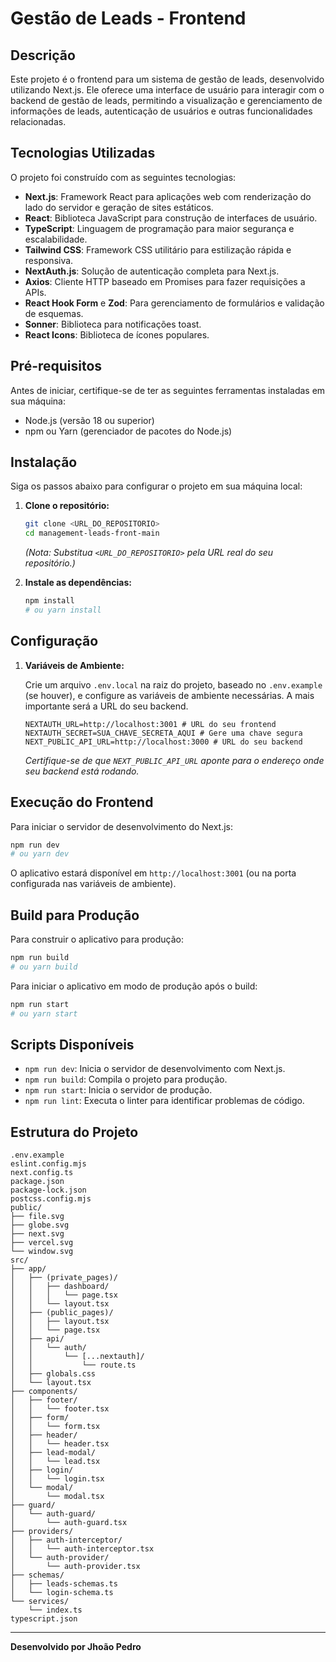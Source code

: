 # Gestão de Leads - Frontend

## Descrição

Este projeto é o frontend para um sistema de gestão de leads, desenvolvido utilizando Next.js. Ele oferece uma interface de usuário para interagir com o backend de gestão de leads, permitindo a visualização e gerenciamento de informações de leads, autenticação de usuários e outras funcionalidades relacionadas.

## Tecnologias Utilizadas

O projeto foi construído com as seguintes tecnologias:

*   **Next.js**: Framework React para aplicações web com renderização do lado do servidor e geração de sites estáticos.
*   **React**: Biblioteca JavaScript para construção de interfaces de usuário.
*   **TypeScript**: Linguagem de programação para maior segurança e escalabilidade.
*   **Tailwind CSS**: Framework CSS utilitário para estilização rápida e responsiva.
*   **NextAuth.js**: Solução de autenticação completa para Next.js.
*   **Axios**: Cliente HTTP baseado em Promises para fazer requisições a APIs.
*   **React Hook Form** e **Zod**: Para gerenciamento de formulários e validação de esquemas.
*   **Sonner**: Biblioteca para notificações toast.
*   **React Icons**: Biblioteca de ícones populares.

## Pré-requisitos

Antes de iniciar, certifique-se de ter as seguintes ferramentas instaladas em sua máquina:

*   Node.js (versão 18 ou superior)
*   npm ou Yarn (gerenciador de pacotes do Node.js)

## Instalação

Siga os passos abaixo para configurar o projeto em sua máquina local:

1.  **Clone o repositório:**

    ```bash
    git clone <URL_DO_REPOSITORIO>
    cd management-leads-front-main
    ```

    *(Nota: Substitua `<URL_DO_REPOSITORIO>` pela URL real do seu repositório.)*

2.  **Instale as dependências:**

    ```bash
    npm install
    # ou yarn install
    ```

## Configuração

1.  **Variáveis de Ambiente:**

    Crie um arquivo `.env.local` na raiz do projeto, baseado no `.env.example` (se houver), e configure as variáveis de ambiente necessárias. A mais importante será a URL do seu backend.

    ```env
    NEXTAUTH_URL=http://localhost:3001 # URL do seu frontend
    NEXTAUTH_SECRET=SUA_CHAVE_SECRETA_AQUI # Gere uma chave segura
    NEXT_PUBLIC_API_URL=http://localhost:3000 # URL do seu backend
    ```

    *Certifique-se de que `NEXT_PUBLIC_API_URL` aponte para o endereço onde seu backend está rodando.*

## Execução do Frontend

Para iniciar o servidor de desenvolvimento do Next.js:

```bash
npm run dev
# ou yarn dev
```

O aplicativo estará disponível em `http://localhost:3001` (ou na porta configurada nas variáveis de ambiente).

## Build para Produção

Para construir o aplicativo para produção:

```bash
npm run build
# ou yarn build
```

Para iniciar o aplicativo em modo de produção após o build:

```bash
npm run start
# ou yarn start
```

## Scripts Disponíveis

*   `npm run dev`: Inicia o servidor de desenvolvimento com Next.js.
*   `npm run build`: Compila o projeto para produção.
*   `npm run start`: Inicia o servidor de produção.
*   `npm run lint`: Executa o linter para identificar problemas de código.

## Estrutura do Projeto

```
.env.example
eslint.config.mjs
next.config.ts
package.json
package-lock.json
postcss.config.mjs
public/
├── file.svg
├── globe.svg
├── next.svg
├── vercel.svg
└── window.svg
src/
├── app/
│   ├── (private_pages)/
│   │   ├── dashboard/
│   │   │   └── page.tsx
│   │   └── layout.tsx
│   ├── (public_pages)/
│   │   ├── layout.tsx
│   │   └── page.tsx
│   ├── api/
│   │   └── auth/
│   │       └── [...nextauth]/
│   │           └── route.ts
│   ├── globals.css
│   └── layout.tsx
├── components/
│   ├── footer/
│   │   └── footer.tsx
│   ├── form/
│   │   └── form.tsx
│   ├── header/
│   │   └── header.tsx
│   ├── lead-modal/
│   │   └── lead.tsx
│   ├── login/
│   │   └── login.tsx
│   └── modal/
│       └── modal.tsx
├── guard/
│   └── auth-guard/
│       └── auth-guard.tsx
├── providers/
│   ├── auth-interceptor/
│   │   └── auth-interceptor.tsx
│   └── auth-provider/
│       └── auth-provider.tsx
├── schemas/
│   ├── leads-schemas.ts
│   └── login-schema.ts
└── services/
    └── index.ts
typescript.json
```

---

**Desenvolvido por Jhoão Pedro**
